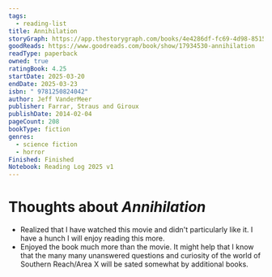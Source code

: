```yaml
---
tags:
  - reading-list
title: Annihilation
storyGraph: https://app.thestorygraph.com/books/4e4286df-fc69-4d98-8515-dd2958ff2a65
goodReads: https://www.goodreads.com/book/show/17934530-annihilation
readType: paperback
owned: true
ratingBook: 4.25
startDate: 2025-03-20
endDate: 2025-03-23
isbn: " 9781250824042"
author: Jeff VanderMeer
publisher: Farrar, Straus and Giroux
publishDate: 2014-02-04
pageCount: 208
bookType: fiction
genres:
  - science fiction
  - horror
Finished: Finished
Notebook: Reading Log 2025 v1
---
```


# Thoughts about _Annihilation_
- Realized that I have watched this movie and didn't particularly like it. I have a hunch I will enjoy reading this more.
- Enjoyed the book much more than the movie. It might help that I know that the many many unanswered questions and curiosity of the world of Southern Reach/Area X will be sated somewhat by additional books.
